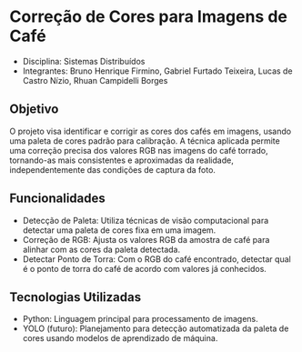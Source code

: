 # Correção de Cores para Imagens de Café

- Disciplina: Sistemas Distribuídos
- Integrantes: Bruno Henrique Firmino, Gabriel Furtado Teixeira, Lucas de Castro Nízio, Rhuan Campidelli Borges

## Objetivo
O projeto visa identificar e corrigir as cores dos cafés em imagens, usando uma paleta de cores padrão para calibração. A técnica aplicada permite uma correção precisa dos valores RGB nas imagens do café torrado, tornando-as mais consistentes e aproximadas da realidade, independentemente das condições de captura da foto.

## Funcionalidades
- Detecção de Paleta: Utiliza técnicas de visão computacional para detectar uma paleta de cores fixa em uma imagem.
- Correção de RGB: Ajusta os valores RGB da amostra de café para alinhar com as cores da paleta detectada.
- Detectar Ponto de Torra: Com o RGB do café encontrado, detectar qual é o ponto de torra do café de acordo com valores já conhecidos.

## Tecnologias Utilizadas
- Python: Linguagem principal para processamento de imagens.
- YOLO (futuro): Planejamento para detecção automatizada da paleta de cores usando modelos de aprendizado de máquina.

